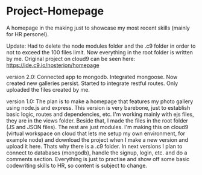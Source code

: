 # Project-Homepage
A homepage in the making just to showcase my most recent skills (mainly for HR personel).

Update: Had to delete the node modules folder and the .c9 folder in order to not to exceed the 100 files limit. Now everything in the root folder is written by me.
Original project on cloud9 can be seen here:
https://ide.c9.io/nosterion/homepage

version 2.0:
Connected app to mongodb. Integrated mongoose.
Now created new galleries persist.
Started to integrate restful routes.
Only uploaded the files created by me.

version 1.0: 
The plan is to make a homepage that features my photo gallery using node.js and express.
This version is very barebone, just to establish basic logic, routes and dependencies, etc.
I'm working mainly with ejs files, they are in the views folder. Beside that, I made the files in the root folder (JS and JSON files). The rest are just modules.
I'm making this on cloud9 (virtual workspace on cloud that lets me setup my own environment, for example node) and download the project when I make a new version and upload it here. Thats why there is a .c9 folder.
In next versions I plan to connect to databases (mongodb), handle the signup, login, etc. and do a comments section.
Everything is just to practise and show off some basic codewriting skills to HR, so content is subject to change.  
